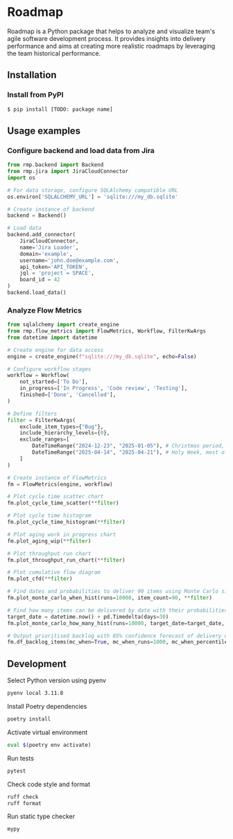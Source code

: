 # Roadmap
Roadmap is a Python package that helps to analyze and visualize team's agile software development process. It provides insights into delivery performance and aims at creating more realistic roadmaps by leveraging the team historical performance.

## Installation

### Install from PyPI
```sh
$ pip install [TODO: package name]
```

## Usage examples

### Configure backend and load data from Jira
```python
from rmp.backend import Backend
from rmp.jira import JiraCloudConnector
import os

# For data storage, configure SQLAlchemy compatible URL
os.environ['SQLALCHEMY_URL'] = 'sqlite:///my_db.sqlite'

# Create instance of backend
backend = Backend()

# Load data
backend.add_connector(
    JiraCloudConnector,
    name='Jira Loader',
    domain='example',
    username='john.doe@example.com',
    api_token='API_TOKEN',
    jql = 'project = SPACE',
    board_id = 42
)
backend.load_data()
```

### Analyze Flow Metrics

```python
from sqlalchemy import create_engine
from rmp.flow_metrics import FlowMetrics, Workflow, FilterKwArgs
from datetime import datetime

# Create engine for data access
engine = create_engine(f"sqlite:///my_db.sqlite", echo=False)

# Configure workflow stages
workflow = Workflow(
    not_started=['To Do'],
    in_progress=['In Progress', 'Code review', 'Testing'],
    finished=['Done', 'Cancelled'],
)

# Define filters
filter = FilterKwArgs(
    exclude_item_types={"Bug"},
    include_hierarchy_levels={0},
    exclude_ranges=[
        DateTimeRange("2024-12-23", "2025-01-05"), # Christmas period, team offline
        DateTimeRange("2025-04-14", "2025-04-21"), # Holy Week, most of the team away
    ]
)

# Create instance of FlowMetrics
fm = FlowMetrics(engine, workflow)

# Plot cycle time scatter chart
fm.plot_cycle_time_scatter(**filter)

# Plot cycle time histogram
fm.plot_cycle_time_histogram(**filter)

# Plot aging work in progress chart
fm.plot_aging_wip(**filter)

# Plot throughput run chart
fm.plot_throughput_run_chart(**filter)

# Plot cumulative flow diagram
fm.plot_cfd(**filter)

# Find dates and probabilities to deliver 90 items using Monte Carlo simulation
fm.plot_monte_carlo_when_hist(runs=10000, item_count=90, **filter)

# Find how many items can be delivered by date with their probabilities using Monte Carlo simulation
target_date = datetime.now() + pd.Timedelta(days=30)
fm.plot_monte_carlo_how_many_hist(runs=10000, target_date=target_date, **filter)

# Output prioritised backlog with 85% confidence forecast of delivery dates  
fm.df_backlog_items(mc_when=True, mc_when_runs=1000, mc_when_percentile=85, **filter)
```

## Development

Select Python version using pyenv
```sh
pyenv local 3.11.8
```

Install Poetry dependencies
```sh
poetry install
```

Activate virtual environment
```sh
eval $(poetry env activate)
```

Run tests
```sh
pytest
```

Check code style and format
```sh
ruff check
ruff format
```

Run static type checker
```sh
mypy
```
